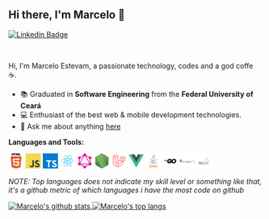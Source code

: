 ## Hi there, I'm Marcelo 👋

[![Linkedin Badge](https://img.shields.io/badge/-Marcelo%20Estevam-0077B5?style=flat-square&logo=Linkedin&logoColor=white&link=https://www.linkedin.com/in/marestevam/)][linkedin]

<br />

Hi, I'm Marcelo Estevam, a passionate technology, codes and a god coffe ☕.

- 📚 Graduated in **Software Engineering** from the **Federal University of Ceará**
- 💻 Enthusiast of the best web & mobile development technologies.
- 💬 Ask me about anything [here](https://github.com/estevam96/estevam96/issues)

**Languages and Tools:**  

[<img aling="left" height="30" src="https://raw.githubusercontent.com/github/explore/80688e429a7d4ef2fca1e82350fe8e3517d3494d/topics/html/html.png">][html]
[<img aling="left" height="30" src="https://raw.githubusercontent.com/github/explore/80688e429a7d4ef2fca1e82350fe8e3517d3494d/topics/javascript/javascript.png">][js]
[<img aling="left" height="30" src="https://raw.githubusercontent.com/github/explore/80688e429a7d4ef2fca1e82350fe8e3517d3494d/topics/typescript/typescript.png">][typescript]
[<img aling="left" height="30" src="https://raw.githubusercontent.com/github/explore/80688e429a7d4ef2fca1e82350fe8e3517d3494d/topics/react/react.png">][react]
[<img aling="left" height="30" src="https://raw.githubusercontent.com/github/explore/5c058a388828bb5fde0bcafd4bc867b5bb3f26f3/topics/graphql/graphql.png">][graphql]
[<img aling="left" height="30" src="https://raw.githubusercontent.com/github/explore/80688e429a7d4ef2fca1e82350fe8e3517d3494d/topics/nodejs/nodejs.png">][node]
[<img aling="left" height="30" src="https://raw.githubusercontent.com/github/explore/80688e429a7d4ef2fca1e82350fe8e3517d3494d/topics/laravel/laravel.png">][laravel]
[<img aling="left" height="30" src="https://raw.githubusercontent.com/github/explore/80688e429a7d4ef2fca1e82350fe8e3517d3494d/topics/vue/vue.png">][vue]
[<img aling="left" height="30" src="https://raw.githubusercontent.com/github/explore/80688e429a7d4ef2fca1e82350fe8e3517d3494d/topics/java/java.png">][java]
[<img aling="left" height="30" src="https://raw.githubusercontent.com/github/explore/80688e429a7d4ef2fca1e82350fe8e3517d3494d/topics/go/go.png">][go]
[<img aling="left" height="30" src="https://raw.githubusercontent.com/github/explore/80688e429a7d4ef2fca1e82350fe8e3517d3494d/topics/mongodb/mongodb.png">][mongo]
[<img aling="left" height="30" src="https://raw.githubusercontent.com/github/explore/80688e429a7d4ef2fca1e82350fe8e3517d3494d/topics/mysql/mysql.png">][mysql]

<!--- 
  if you have forked this to use on your profile, 
  Change the `github-readme-stats.anuraghazra1.vercel.app` to `github-readme-stats.vercel.app` 
--->

<!-- Change the `github-readme-stats.anuraghazra1.vercel.app` to `github-readme-stats.vercel.app`  -->

*NOTE: Top languages does not indicate my skill level or something like that, it's a github metric of which languages i have the most code on github*


<a href="https://github.com/estevam96">
  <img align="center" src="https://github-readme-stats.vercel.app/api?username=estevam96&count_private=tru&show_icons=true&theme=radical&hide=issues" alt="Marcelo's github stats" />
</a>
<a href="https://github.com/estevam96">
  <!-- Change the `github-readme-stats.anuraghazra1.vercel.app` to `github-readme-stats.vercel.app`  -->
  <img align="center" src="https://github-readme-stats.vercel.app/api/top-langs/?username=estevam96&layout=compact&theme=radical"
  alt="Marcelo's top langs" />
</a>

[linkedin]: https://www.linkedin.com/in/marestevam/
[mail]: mailto:marcelo.estevam15@hotmail.com
[js]: https://developer.mozilla.org/pt-BR/docs/Aprender/JavaScript
[typescript]: https://www.typescriptlang.org/docs/
[java]: https://docs.oracle.com/javase/8/docs/
[laravel]: https://laravel.com/
[vue]: https://vuejs.org/
[react]: https://reactjs.org/
[graphql]: https://graphql.org/
[node]: https://nodejs.org/
[go]: https://golang.org/
[mongo]: https://www.mongodb.com/
[mysql]: https://www.mysql.com/
[html]: https://www.w3schools.com/html/default.asp
